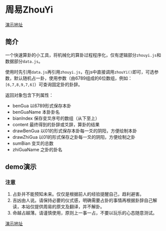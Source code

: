 # 周易ZhouYi
[演示地址](https://gofeeling.github.io/zhanbu/)

## 简介
一个快速算卦的小工具，将机械化的算卦过程程序化，仅有逻辑部分`zhouyi.js`和数据部分`data.js`。

使用时先引用`data.js`再引用`zhouyi.js`，在js中直接调用`zhouYi()`即可，可选参数，默认随机占一卦，使用参数（由6789组成的6位数组，例如：`[6,7,8,9,7,6]`）可查询固定卦的卦辞。

返回对象包含下列属性：
* benGua  以6789形式保存本卦
* benGuaName  本卦卦名
* bianIndex  保存变爻序号的数组（从下至上）
* content  最终得到的卦辞或爻辞，算卦的结果
* drawBenGua  以01的形式保存本卦每一爻的阴阳，方便绘制本卦
* drawZhiGua  以01的形式保存之卦每一爻的阴阳，方便绘制之卦
* sumBian  变爻的总数
* zhiGuaName  之卦的卦名

## demo演示
### 注意
1. 占卦并不能预知未来。仅仅是根据前人的经验提醒自己，趋利避害。</li>
2. 吉凶由人说。请保持必要的仪式感，明确需要占卦的事情再根据卦辞自己解读，本站仅提供周易的原文及翻译，并不解卦。</li>
3. 命越占越薄。请谨慎使用，原则上一事一占，不要以玩乐的心态随意测试。</li>

[演示地址](https://gofeeling.github.io/zhanbu/)

